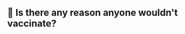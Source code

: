
:syringe: Is there any reason anyone wouldn't vaccinate?
--------------------------------------------------------------------------------

